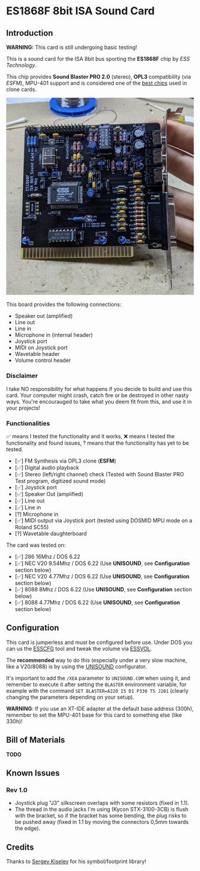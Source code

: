 # ES1868F 8bit ISA Sound Card

## Introduction

**WARNING:** This card is still undergoing basic testing!

This is a sound card for the ISA 8bit bus sporting the **ES1868F** chip by *ESS Technology*.

This chip provides **Sound Blaster PRO 2.0** (stereo), **OPL3** compatibility (via *ESFM*), MPU-401 support and is considered one of the [best chips](https://www.philscomputerlab.com/ess-audiodrive-es1868.html) used in clone cards.

![Rev. 1.1 Board](pics/rev_1.1_board.jpg)

This board provides the following connections:

* Speaker out (amplified)
* Line out
* Line in
* Microphone in (internal header)
* Joystick port
* MIDI on Joystick port
* Wavetable header
* Volume control header

### Disclaimer

I take NO responsibility for what happens if you decide to build and use this card. Your computer might crash, catch fire or be destroyed in other nasty ways.
You're encourauged to take what you deem fit from this, and use it in your projects!

### Functionalities

✅ means I tested the functionality and it works, ❌ means I tested the functionality and found issues, ? means that the functionality has yet to be tested.

* [✅] FM Synthesis via OPL3 clone (**ESFM**)
* [✅] Digital audio playback
* [✅] Stereo (left/right channel) check (Tested with Sound Blaster PRO Test program, digitized sound mode)
* [✅] Joystick port
* [✅] Speaker Out (amplified)
* [✅] Line out
* [✅] Line in
* [?] Microphone in
* [✅] MIDI output via Joystick port (tested using DOSMID MPU mode on a Roland SC55)
* [?] Wavetable daughterboard

The card was tested on:

* [✅] 286 16Mhz / DOS 6.22
* [✅] NEC V20 9.54Mhz / DOS 6.22 (Use **UNISOUND**, see **Configuration** section below)
* [✅] NEC V20 4.77Mhz / DOS 6.22 (Use **UNISOUND**, see **Configuration** section below)
* [✅] 8088 8Mhz / DOS 6.22 (Use **UNISOUND**, see **Configuration** section below)
* [✅] 8088 4.77Mhz / DOS 6.22 (Use **UNISOUND**, see **Configuration** section below)

## Configuration

This card is jumperless and must be configured before use.
Under DOS you can us the [ESSCFG](software/ESSCFG.EXE) tool and tweak the volume via [ESSVOL](software/ESSVOL.EXE).

The **recommended** way to do this (especially under a very slow machine, like a V20/8088) is by using the [UNISOUND](https://www.vogons.org/viewtopic.php?f=62&t=72553) configurator.

It's important to add the `/XEA` parameter to `UNISOUND.COM` when using it, and remember to execute it after setting the `BLASTER` environment variable, for example with the command `SET BLASTER=A220 I5 D1 P330 T5 J201` (clearly changing the parameters depending on your setup).

**WARNING**: If you use an XT-IDE adapter at the default base address (300h), remember to set the MPU-401 base for this card to something else (like 330h)!

## Bill of Materials

**TODO**

## Known Issues

### Rev 1.0

* Joystick plug "J3" silkscreen overlaps with some resistors (fixed in 1.1).
* The thread in the audio jacks I'm using (Kycon STX-3100-3CB) is flush with the bracket, so if the bracket has some bending, the plug risks to be pushed away (fixed in 1.1 by moving the connectors 0,5mm towards the edge).

## Credits

Thanks to [Sergey Kiselev](https://github.com/skiselev) for his symbol/footprint library!

